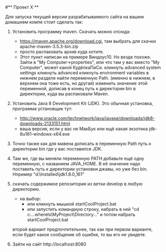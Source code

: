 #** Проект Х **

Для запуска текущей версии разрабатываемого сайта на вашем домашнем компе стоит сделать так:

1. Установить программу maven. Скачать можно отсюда:
   - https://maven.apache.org/download.cgi, там выбрать для скачки apache-maven-3.5.3-bin.zip
   - просто распаковать архив куда хотите.
   - Этот пункт написан на примере Виндоус10. Но везде похоже.
     Зайти в "My Computer->properties", или что там у вас вместо "My Computer", может какой КудёлкаПиСи. 
     кликнуть advanced system settings
	 кликнуть advanced
	 кликнуть environment variables
	 в нижнем разделе найти переменную Path. (именно в нижнем, в верхнем она тоже есть, но другая)
	 изменить значение этой переменной, дописав в конец путь к директории bin в директории, куда вы распаковали Maven.

2. Установить Java 8 Development Kit (JDK).
Это обычная установка, программа установщик тут:
   - http://www.oracle.com/technetwork/java/javase/downloads/jdk8-downloads-2133151.html
   - ваша версия, если у вас не МакБук или ещё какая экзотика jdk-8u161-windows-x64.exe

3. Точно также как для мавена дописать в переменную Path путь к директории bin где у вас поставился JDK.

4. Там же, где вы меняли переменную PATH добавьте ещё одну переменную, с названием JAVA_HOME. 
   В её значение надо поставить путь к директории установки джавы, но уже без bin. Нпример "d:\Installed\jdk1.8.0_161"
	 
3.  скачать содержимое репозитория из ветки develop в любую директорию.
    - на выбор: 
		- или кликнуть мышкой startCoolProject.bat
		- или запустить командную строку, набрать в ней "cd c:\...whereIs\MyProject\Directory...\" и потом набрать startCoolProject.bat
	
	второй вариант предпочтительнее, так как при первом варианте, если будет какое сообщение об ошибке, то вы его не увидете.
	
4. Зайти на сайт http://localhost:8080
